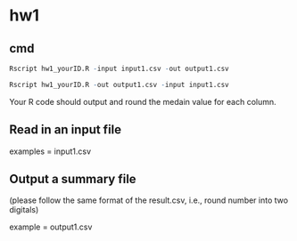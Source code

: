 # hw1

## cmd

```R
Rscript hw1_yourID.R -input input1.csv -out output1.csv

Rscript hw1_yourID.R -out output1.csv -input input1.csv
```

Your R code should output and round the medain value for each column.

## Read in an input file

examples = input1.csv

## Output a summary file

(please follow the same format of the result.csv, i.e., round number into two digitals)

example =  output1.csv
